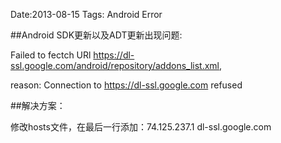 Date:2013-08-15
Tags: Android Error

##Android SDK更新以及ADT更新出现问题:

Failed to fectch URl https://dl-ssl.google.com/android/repository/addons_list.xml, 

reason: Connection to https://dl-ssl.google.com refused 

##解决方案：

修改hosts文件，在最后一行添加：74.125.237.1 dl-ssl.google.com 
